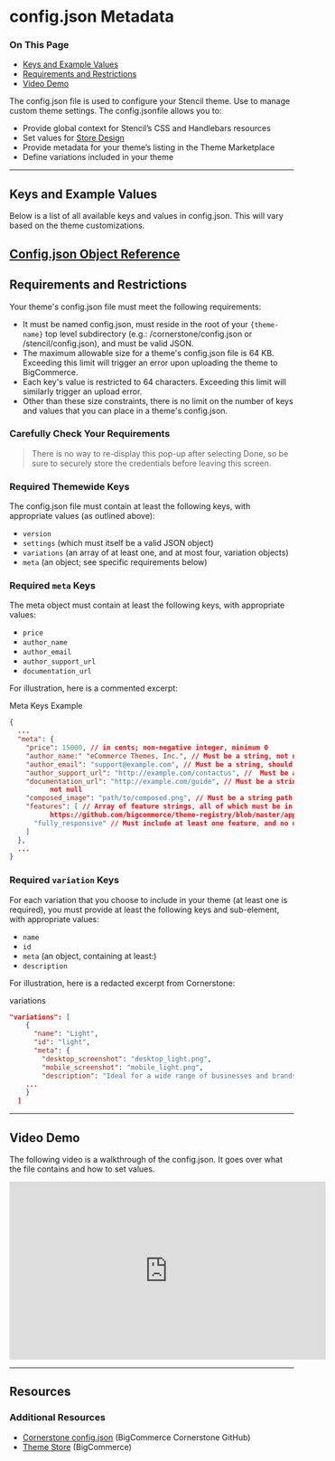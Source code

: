 <h1>config.json Metadata</h1> 
<div class="otp" id="no-index">
	<h3> On This Page </h3>
	<ul>
    <li><a href="#config_keys-and-example">Keys and Example Values</a></li>
    <li><a href="#config_requirements-and-restrictions">Requirements and Restrictions</a></li>
    <li><a href="#config_video-demo">Video Demo</a></li>
	</ul>
</div>




The <span class="fp">config.json</span> file is used to configure your Stencil theme. Use to manage custom theme settings. 
The <span class="fp">config.json</span>file allows you to:
* Provide global context for Stencil’s CSS and Handlebars resources
* Set values for [Store Design](https://support.bigcommerce.com/s/article/Store-Design)
* Provide metadata for your theme’s listing in the Theme Marketplace
* Define variations included in your theme

---

<a href='#config_keys-and-example' aria-hidden='true' class='block-anchor'  id='config_keys-and-example'><i aria-hidden='true' class='linkify icon'></i></a>

## Keys and Example Values
Below is a list of all available keys and values in <span class="fp">config.json</span>. This will vary based on the theme customizations.

<a href="/stencil-docs/object-references/models/configjson" class="devdocs-schema-box">Config.json Object Reference</a>
---

<a href='#config_requirements-and-restrictions' aria-hidden='true' class='block-anchor'  id='config_requirements-and-restrictions'><i aria-hidden='true' class='linkify icon'></i></a>

## Requirements and Restrictions

Your theme's <span class="fp">config.json</span> file must meet the following requirements:

* It must be named <span class="fp">config.json</span>, must reside in the root of your `{theme-name}` top level subdirectory (e.g.: <span class="fp">/cornerstone/config.json</span> or <span class="fp">/stencil/config.json</span>), and must be valid JSON.
* The maximum allowable size for a theme's <span class="fn">config.json</span> file is 64 KB. Exceeding this limit will trigger an error upon uploading the theme to BigCommerce.
* Each key's value is restricted to 64 characters. Exceeding this limit will similarly trigger an upload error.
* Other than these size constraints, there is no limit on the number of keys and values that you can place in a theme's <span class="fn">config.json</span>.

<div class="HubBlock--callout">
<div class="CalloutBlock--warning">
<div class="HubBlock-content">
    
<!-- theme: warning -->

### Carefully Check Your Requirements
> There is no way to re-display this pop-up after selecting Done, so be sure to securely store the credentials before leaving this screen.

</div>
</div>
</div>

### Required Themewide Keys
The <span class="fn">config.json</span> file must contain at least the following keys, with appropriate values (as outlined above):

* `version`
* `settings` (which must itself be a valid JSON object)
* `variations` (an array of at least one, and at most four, variation objects)
* `meta` (an object; see specific requirements below)

### Required `meta` Keys

The meta object must contain at least the following keys, with appropriate values:

* `price`
* `author_name`
* `author_email`
* `author_support_url`
* `documentation_url`

For illustration, here is a commented excerpt:

<div class="HubBlock-header">
    <div class="HubBlock-header-title flex items-center">
        <div class="HubBlock-header-name">Meta Keys Example</div>
    </div><div class="HubBlock-header-subtitle"></div>
</div>

<!--
title: "Meta Keys Example"
subtitle: ""
lineNumbers: true
-->

```json
{
  ...
  "meta": {
    "price": 15000, // in cents; non-negative integer, minimum 0
    "author_name:" "eCommerce Themes, Inc.", // Must be a string, not null
    "author_email": "support@example.com", // Must be a string, should be a valid email address, not null
    "author_support_url": "http://example.com/contactus", //  Must be a string, should be a valid URL, not null
    "documentation_url": "http://example.com/guide", // Must be a string, limit of 255 characters,
          not null
    "composed_image": "path/to/composed.png", // Must be a string path to the composed-image file
    "features": [ // Array of feature strings, all of which must be in the list enumerated here: 
          https://github.com/bigcommerce/theme-registry/blob/master/app/schemas/theme_config.json#L33
      "fully_responsive" // Must include at least one feature, and no duplicate entries
    ]
  },
  ...
}
```

### Required `variation` Keys

For each variation that you choose to include in your theme (at least one is required), you must provide at least the following keys and sub-element, with appropriate values:

* `name`
* `id`
* `meta` (an object, containing at least:)
* `description`

For illustration, here is a redacted excerpt from Cornerstone:

<div class="HubBlock-header">
    <div class="HubBlock-header-title flex items-center">
        <div class="HubBlock-header-name">variations</div>
    </div><div class="HubBlock-header-subtitle"></div>
</div>

<!--
title: "variations"
subtitle: ""
lineNumbers: true
-->

```json
"variations": [
    {
      "name": "Light",
      "id": "light",
      "meta": {
        "desktop_screenshot": "desktop_light.png",
        "mobile_screenshot": "mobile_light.png",
        "description": "Ideal for a wide range of businesses and brands, this design is fully responsive, simple, and ready for you to add your branding, logo, and products. ....",
    ...
    }
  ]
```

---

<a href='#config_video-demo' aria-hidden='true' class='block-anchor'  id='config_video-demo'><i aria-hidden='true' class='linkify icon'></i></a>

## Video Demo
The following video is a walkthrough of the config.json. It goes over what the file contains and how to set values.

<iframe width="560" height="315" src="https://www.youtube.com/embed/VZYZsDoEOpQ" frameborder="0" allow="autoplay; encrypted-media" allowfullscreen></iframe>

---

## Resources

### Additional Resources
* [Cornerstone config.json](https://github.com/bigcommerce/cornerstone/blob/master/config.json) (BigCommerce Cornerstone GitHub)
* [Theme Store](https://www.bigcommerce.com/theme-store/) (BigCommerce)

